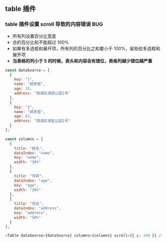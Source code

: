 ## table 插件

### table 插件设置 scroll 导致的内容错误 BUG

- 所有列设置百分比宽度
- 总的百分比和不能超过 100%
- 如果有多选框和展开项，所有列的百分比之和要小于 100%，留些给多选框和展开项
- **当表格的列小于 5 的时候，表头和内容会有错位，表格列越少错位越严重**

```js
const dataSource = [
  {
    key: "1",
    name: "胡彦斌",
    age: 32,
    address: "西湖区湖底公园1号"
  },
  {
    key: "2",
    name: "胡彦祖",
    age: 42,
    address: "西湖区湖底公园1号"
  }
];

const columns = [
  {
    title: "姓名",
    dataIndex: "name",
    key: "name",
    width: "30%"
  },
  {
    title: "年龄",
    dataIndex: "age",
    key: "age",
    width: "20%"
  },
  {
    title: "住址",
    dataIndex: "address",
    key: "address",
    width: "50%"
  }
];

<Table dataSource={dataSource} columns={columns} scroll={{ y: 240 }} />;
```
